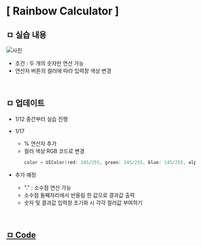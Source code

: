 # [ Rainbow Calculator ]


## ㅁ 실습 내용

![사진](https://github.com/starfg/ParkSungEun_iOS_School6/blob/master/Practice/img/180117_Calculator.png)

- 조건 : 두 개의 숫자만 연산 가능
- 연산자 버튼의 컬러에 따라 입력창 색상 변경

<br>

## ㅁ 업데이트

- 1/12 중간부터 실습 진행
- 1/17
    + % 연산자 추가
    + 컬러 색상 RGB 코드로 변경
        ```swift
        color = UIColor(red: 145/255, green: 145/255, blue: 145/255, alpha: 1.0)
        ```

- 추가 예정
    + "." : 소수점 연산 가능
    + 소수점 둘째자리에서 반올림 한 값으로 결과값 출력
    + 숫자 및 결과값 입력창 초기화 시 각각 컬러값 부여하기

<br>

## [ㅁ Code](https://github.com/starfg/ParkSungEun_iOS_School6/blob/master/Practice/180112%20Calculator/CalculatorSwift/CalculatorSwift/ViewController.swift)
